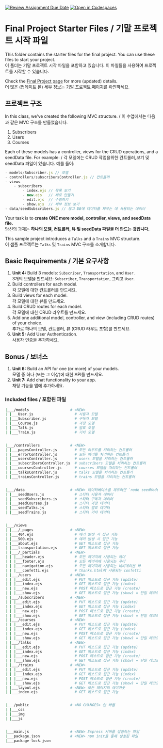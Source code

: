 [![Review Assignment Due Date](https://classroom.github.com/assets/deadline-readme-button-24ddc0f5d75046c5622901739e7c5dd533143b0c8e959d652212380cedb1ea36.svg)](https://classroom.github.com/a/3GuLx0wJ)
[![Open in Codespaces](https://classroom.github.com/assets/launch-codespace-7f7980b617ed060a017424585567c406b6ee15c891e84e1186181d67ecf80aa0.svg)](https://classroom.github.com/open-in-codespaces?assignment_repo_id=15261652)
# Final Project Starter Files / 기말 프로젝트 시작 파일

This folder contains the starter files for the final project. You can use these files to start your project.<br>
이 폴더는 기말 프로젝트 시작 파일을 포함하고 있습니다. 이 파일들을 사용하여 프로젝트를 시작할 수 있습니다.

Check the [Final Project page](https://ut-nodejs.github.io/project.html) for more (updated) details.<br>
더 많은 (업데이트 된) 세부 정보는 [기말 프로젝트 페이지](https://ut-nodejs.github.io/project.html)를 확인하세요.

## 프로젝트 구조

In this class, we've created the following MVC structure. / 이 수업에서는 다음과 같은 MVC 구조를 만들었습니다.

1. Subscribers
2. Users
3. Courses

Each of these models has a controller, views for the CRUD operations, and a seedData file. For example: / 각 모델에는 CRUD 작업을위한 컨트롤러,보기 및 seedData 파일이 있습니다. 예를 들어:

```js
- models/Subscriber.js // 모델
- controllers/subscribersController.js // 컨트롤러
- views
    - subscribers
        - index.ejs // 목록 보기
        - new.ejs   // 새로 만들기
        - edit.ejs  // 수정하기
        - show.ejs  // 세부 정보 보기
- data/seedSubscribers.js // 몽고 DB에 데이터를 채우는 데 사용되는 데이터
```

Your task is to **create ONE more model, controller, views, and seedData file.**<br>
당신의 과제는 **하나의 모델, 컨트롤러, 뷰 및 seedData 파일을 더 만드는 것입니다.**

This sample project introduces a `Talks` and a `Trains` MVC structure.<br>
이 샘플 프로젝트는 `Talks` 및 `Trains` MVC 구조를 소개합니다.

## Basic Requirements / 기본 요구사항

1. **Unit 4:** Build 3 models: `Subscriber`, `Transportation`, and `User`.<br>
   3개의 모델을 만드세요: `Subscriber`, `Transportation`, 그리고 `User`.
2. Build controllers for each model.<br>
   각 모델에 대한 컨트롤러를 만드세요.
3. Build views for each model.<br>
   각 모델에 대한 뷰를 만드세요.
4. Build CRUD routes for each model.<br>
   각 모델에 대한 CRUD 라우트를 만드세요.
5. Add one additional model, controller, and view (including CRUD routes) of your choice.<br>
   추가로 하나의 모델, 컨트롤러, 뷰 (CRUD 라우트 포함)를 만드세요.
6. **Unit 5:** Add User Authentication.<br>
   사용자 인증을 추가하세요.

## Bonus / 보너스

1. **Unit 6:** Build an API for one (or more) of your models.<br>
   모델 중 하나 (또는 그 이상)에 대한 API를 만드세요.
2. **Unit 7:** Add chat functionality to your app.<br>
   채팅 기능을 앱에 추가하세요.

### Included files / 포함된 파일

```bash
|___/models                   # <NEW>
| |___User.js                   # 사용자 모델
| |___Subscriber.js             # 구독자 모델
| |___Course.js                 # 과정 모델
| |___Talk.js                   # 발표 모델
| |___Train.js                  # 기차 모델


|___/controllers              # <NEW>
| |___pagesController.js        # 모든 라우트를 처리하는 컨트롤러
| |___errorController.js        # 모든 에러를 처리하는 컨트롤러
| |___usersController.js        # users 모델을 처리하는 컨트롤러
| |___subscribersController.js  # subscribers 모델을 처리하는 컨트롤러
| |___coursesController.js      # courses 모델을 처리하는 컨트롤러
| |___talksController.js        # talks 모델을 처리하는 컨트롤러
| |___trainsController.js       # trains 모델을 처리하는 컨트롤러


|___/data                     # <NEW> 데이터베이스를 채우려면 `node seedModel.js`를 실행하세요
| |___seedUsers.js              # 스타터 사용자 데이터
| |___seedSubscribers.js        # 스타터 구독자 데이터
| |___seedCourses.js            # 스타터 과정 데이터
| |___seedTalks.js              # 스타터 발표 데이터
| |___seedTrains.js             # 스타터 기차 데이터


|___/views
| |___/_pages                 # <NEW>
| |___404.ejs                   # 에러 발생 시 접근 가능
| |___500.ejs                   # 에러 발생 시 접근 가능
| |___about.ejs                 # GET 메소드로 접근 가능
| |___transportation.ejs        # GET 메소드로 접근 가능
| |___/_partials              # <NEW>
| | |___header.ejs              # 모든 페이지에 사용되는 헤더
| | |___footer.ejs              # 모든 페이지에 사용되는 푸터
| | |___navigation.ejs          # 모든 페이지에 사용되는 네비게이션 바
| | |___confetti.ejs            # thanks.html에 사용되는 confetti
| |___/users                  # <NEW>
| | |___edit.ejs                # PUT 메소드로 접근 가능 (update)
| | |___index.ejs               # GET 메소드로 접근 가능 (index)
| | |___new.ejs                 # POST 메소드로 접근 가능 (create)
| | |___show.ejs                # GET 메소드로 접근 가능 (show) = 단일 레코드의 데이터
| |___/subscribers            # <NEW>
| | |___edit.ejs                # PUT 메소드로 접근 가능 (update)
| | |___index.ejs               # GET 메소드로 접근 가능 (index)
| | |___new.ejs                 # POST 메소드로 접근 가능 (create)
| | |___show.ejs                # GET 메소드로 접근 가능 (show) = 단일 레코드의 데이터
| |___/courses                # <NEW>
| | |___edit.ejs                # PUT 메소드로 접근 가능 (update)
| | |___index.ejs               # GET 메소드로 접근 가능 (index)
| | |___new.ejs                 # POST 메소드로 접근 가능 (create)
| | |___show.ejs                # GET 메소드로 접근 가능 (show) = 단일 레코드의 데이터
| |___/talks                  # <NEW>
| | |___edit.ejs                # PUT 메소드로 접근 가능 (update)
| | |___index.ejs               # GET 메소드로 접근 가능 (index)
| | |___new.ejs                 # POST 메소드로 접근 가능 (create)
| | |___show.ejs                # GET 메소드로 접근 가능 (show) = 단일 레코드의 데이터
| |___/trains                 # <NEW>
| | |___edit.ejs                # PUT 메소드로 접근 가능 (update)
| | |___index.ejs               # GET 메소드로 접근 가능 (index)
| | |___new.ejs                 # POST 메소드로 접근 가능 (create)
| | |___show.ejs                # GET 메소드로 접근 가능 (show) = 단일 레코드의 데이터
| |___layout.ejs              # <NEW> 모든 페이지의 레이아웃
| |___index.ejs                 # GET 메소드로 접근 가능


|___/public                   # <NO CHANGES> 안 바뀜
| |___css
| |___img
| |___js


|___main.js                   # <NEW> Express 서버를 설정하는 파일
|___package.json              # <NEW> npm init을 통해 생성된 파일
|___package-lock.json
```
